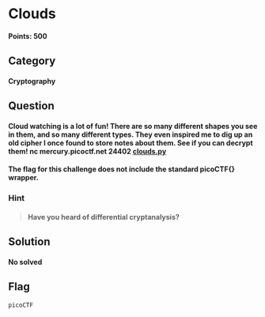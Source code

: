 # Clouds
#### Points: 500

## Category
#### Cryptography

## Question
#### Cloud watching is a lot of fun! There are so many different shapes you see in them, and so many different types. They even inspired me to dig up an old cipher I once found to store notes about them. See if you can decrypt them! nc mercury.picoctf.net 24402 [clouds.py](https://mercury.picoctf.net/static/415623f7c3214053f37a8389730e11dc/clouds.py "clouds")
#### The flag for this challenge does not include the standard picoCTF{} wrapper.


### Hint
>#### Have you heard of differential cryptanalysis?



 
## Solution

#### No solved
## Flag
`picoCTF`